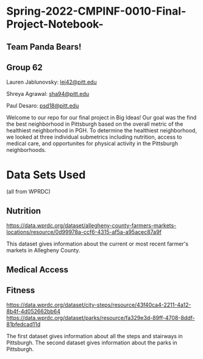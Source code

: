 # Spring-2022-CMPINF-0010-Final-Project-Notebook-
## Team Panda Bears! 
## Group 62
Lauren Jablunovsky: lej42@pitt.edu

Shreya Agrawal: sha94@pitt.edu

Paul Desaro: psd18@pitt.edu

Welcome to our repo for our final project in Big Ideas! Our goal was the find the best neighborhood in Pittsburgh based on the overall metric of the healthiest neighborhood in PGH. To determine the healthiest neighborhood, we looked at three individual submetrics including nutrition, access to medical care, and opportunites for physical activity in the Pittsburgh neighborhoods.

# Data Sets Used
(all from WPRDC)

## Nutrition
https://data.wprdc.org/dataset/allegheny-county-farmers-markets-locations/resource/0d99978a-ccf6-4315-af5a-a95acec87a9f

This dataset gives information about the current or most recent farmer's markets in Allegheny County.

## Medical Access

## Fitness
https://data.wprdc.org/dataset/city-steps/resource/43f40ca4-2211-4a12-8b4f-4d052662bb64
https://data.wprdc.org/dataset/parks/resource/fa329e3d-89ff-4708-8ddf-81bfedcad11d

The first dataset gives information about all the steps and stairways in Pittsburgh. The second dataset gives information about the parks in Pittsburgh.

